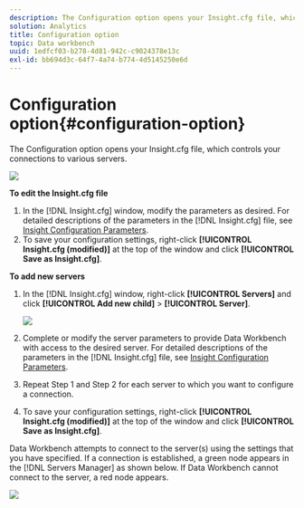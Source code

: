 ```yaml
---
description: The Configuration option opens your Insight.cfg file, which controls your connections to various servers.
solution: Analytics
title: Configuration option
topic: Data workbench
uuid: 1edfcf03-b278-4d81-942c-c9024378e13c
exl-id: bb694d3c-64f7-4a74-b774-4d5145250e6d
---
```

# Configuration option{#configuration-option}

The Configuration option opens your Insight.cfg file, which controls your connections to various servers.

 ![](assets/cfg_Workstation.png)

**To edit the Insight.cfg file**

1. In the [!DNL Insight.cfg] window, modify the parameters as desired. For detailed descriptions of the parameters in the [!DNL Insight.cfg] file, see [Insight Configuration Parameters](../../../home/c-get-started/c-insght-config-param.md#concept-14da97d0756348e885c08ca9e866074b). 
1. To save your configuration settings, right-click **[!UICONTROL Insight.cfg (modified)]** at the top of the window and click **[!UICONTROL Save as Insight.cfg]**.

**To add new servers**

1. In the [!DNL Insight.cfg] window, right-click **[!UICONTROL Servers]** and click **[!UICONTROL Add new child]** > **[!UICONTROL Server]**.

   ![](assets/cfg_Workstation_AddServer.png)

1. Complete or modify the server parameters to provide Data Workbench with access to the desired server. For detailed descriptions of the parameters in the [!DNL Insight.cfg] file, see [Insight Configuration Parameters](../../../home/c-get-started/c-insght-config-param.md#concept-14da97d0756348e885c08ca9e866074b). 
1. Repeat Step 1 and Step 2 for each server to which you want to configure a connection. 
1. To save your configuration settings, right-click **[!UICONTROL Insight.cfg (modified)]** at the top of the window and click **[!UICONTROL Save as Insight.cfg]**.

Data Workbench attempts to connect to the server(s) using the settings that you have specified. If a connection is established, a green node appears in the [!DNL Servers Manager] as shown below. If Data Workbench cannot connect to the server, a red node appears.

![](assets/vis_SysStat_RedGreenDots.png)
